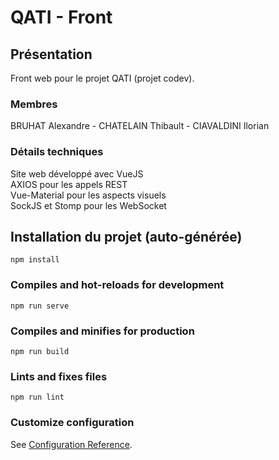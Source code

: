 # QATI - Front

## Présentation

Front web pour le projet QATI (projet codev).

### Membres

BRUHAT Alexandre - CHATELAIN Thibault - CIAVALDINI Ilorian

### Détails techniques

Site web développé avec VueJS<br>
AXIOS pour les appels REST<br>
Vue-Material pour les aspects visuels<br>
SockJS et Stomp pour les WebSocket<br>

## Installation du projet (auto-générée)
```
npm install
```

### Compiles and hot-reloads for development
```
npm run serve
```

### Compiles and minifies for production
```
npm run build
```

### Lints and fixes files
```
npm run lint
```

### Customize configuration
See [Configuration Reference](https://cli.vuejs.org/config/).
